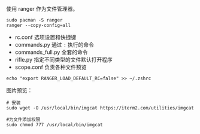 使用 ranger 作为文件管理器。

```
sudo pacman -S ranger
ranger --copy-config=all
```

- rc.conf 选项设置和快捷键
- commands.py 通过 `:` 执行的命令
- commands_full.py 全套的命令
- rifle.py 指定不同类型的文件默认打开程序
- scope.conf 负责各种文件预览

```
echo "export RANGER_LOAD_DEFAULT_RC=false" >> ~/.zshrc
```

图片预览：

<!-- sudo pacman -S w3m -->

```
# 安装
sudo wget -O /usr/local/bin/imgcat https://iterm2.com/utilities/imgcat

#为文件添加权限
sudo chmod 777 /usr/local/bin/imgcat
```

